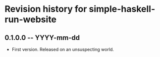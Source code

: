 # Revision history for simple-haskell-run-website

## 0.1.0.0 -- YYYY-mm-dd

* First version. Released on an unsuspecting world.
